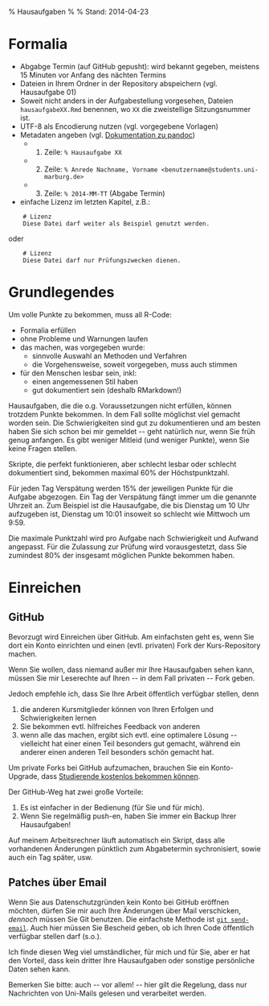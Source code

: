 % Hausaufgaben 
% 
% Stand: 2014-04-23

# Formalia
* Abgabge Termin (auf GitHub gepusht): wird bekannt gegeben, meistens 15 Minuten vor Anfang des nächten Termins
* Dateien in Ihrem Ordner in der Repository abspeichern (vgl. Hausaufgabe 01)
* Soweit nicht anders in der Aufgabestellung vorgesehen, Dateien `hausaufgabeXX.Rmd` benennen, wo `XX` die zweistellige Sitzungsnummer ist.
* UTF-8 als Encodierung nutzen (vgl. vorgegebene Vorlagen)
* Metadaten angeben (vgl. [Dokumentation zu pandoc](http://johnmacfarlane.net/pandoc/README.html#title-block))  
    - 1. Zeile: `% Hausaufgabe XX`
    - 2. Zeile: `% Anrede Nachname, Vorname <benutzername@students.uni-marburg.de>`
    - 3. Zeile: `% 2014-MM-TT` (Abgabe Termin)
* einfache Lizenz im letzten Kapitel, z.B.: 
```
    # Lizenz
    Diese Datei darf weiter als Beispiel genutzt werden.
```
oder
```
    # Lizenz
    Diese Datei darf nur Prüfungszwecken dienen.
```

# Grundlegendes
Um volle Punkte zu bekommen, muss all R-Code:

* Formalia erfüllen
* ohne Probleme und Warnungen laufen  
* das machen, was vorgegeben wurde:  
    - sinnvolle Auswahl an Methoden und Verfahren
    - die Vorgehensweise, soweit vorgegeben, muss auch stimmen  
* für den Menschen lesbar sein, inkl:  
    - einen angemessenen Stil haben
    - gut dokumentiert sein (deshalb RMarkdown!)
    
Hausaufgaben, die die o.g. Voraussetzungen nicht erfüllen, können trotzdem Punkte bekommen. In dem Fall sollte möglichst viel gemacht worden sein. Die Schwierigkeiten sind gut zu dokumentieren und am besten haben Sie sich schon bei mir gemeldet -- geht natürlich nur, wenn Sie früh genug anfangen. Es gibt weniger Mitleid (und weniger Punkte), wenn Sie keine Fragen stellen.

Skripte, die perfekt funktionieren, aber schlecht lesbar oder schlecht dokumentiert sind, bekommen maximal 60% der Höchstpunktzahl.

Für jeden Tag Verspätung werden 15% der jeweiligen Punkte für die Aufgabe abgezogen. Ein Tag der Verspätung fängt immer um die genannte Uhrzeit an. Zum Beispiel ist die Hausaufgabe, die bis Dienstag um 10 Uhr aufzugeben ist, Dienstag um 10:01 insoweit so schlecht wie Mittwoch um 9:59.

Die maximale Punktzahl wird pro Aufgabe nach Schwierigkeit und Aufwand angepasst. Für die Zulassung zur Prüfung wird vorausgestetzt, dass Sie zumindest 80% der insgesamt möglichen Punkte bekommen haben.

# Einreichen

## GitHub
Bevorzugt wird Einreichen über GitHub. Am einfachsten geht es, wenn Sie dort ein Konto einrichten und einen (evtl. privaten) Fork der Kurs-Repository machen.

Wenn Sie wollen, dass niemand außer mir Ihre Hausaufgaben sehen kann, müssen Sie mir Leserechte auf Ihren -- in dem Fall privaten -- Fork geben.  

Jedoch empfehle ich, dass Sie Ihre Arbeit öffentlich verfügbar stellen, denn 

1. die anderen Kursmitglieder können von Ihren Erfolgen und Schwierigkeiten lernen
2. Sie bekommen evtl. hilfreiches Feedback von anderen
3. wenn alle das machen, ergibt sich evtl. eine optimalere Lösung -- vielleicht hat einer einen Teil besonders gut gemacht, während ein anderer einen anderen Teil besonders schön gemacht hat.

Um private Forks bei GitHub aufzumachen, brauchen Sie ein Konto-Upgrade, dass [Studierende kostenlos bekommen können](https://education.github.com/).

Der GitHub-Weg hat zwei große Vorteile: 

1. Es ist einfacher in der Bedienung (für Sie und für mich).
2. Wenn Sie regelmäßig push-en, haben Sie immer ein Backup Ihrer Hausaufgaben!

Auf meinem Arbeitsrechner läuft automatisch ein Skript, dass alle vorhandenen Änderungen pünktlich zum Abgabetermin sychronisiert, sowie auch ein Tag später, usw.

## Patches über Email
Wenn Sie aus Datenschutzgründen kein Konto bei GitHub eröffnen möchten, dürfen Sie mir auch Ihre Änderungen über Mail verschicken, *dennoch* müssen Sie Git benutzen. Die einfachste Methode ist [`git send-email`](http://git-scm.com/docs/git-send-email). Auch hier müssen Sie Bescheid geben, ob ich Ihren Code öffentlich verfügbar stellen darf (s.o.).

Ich finde diesen Weg viel umständlicher, für mich und für Sie, aber er hat den Vorteil, dass kein dritter Ihre Hausaufgaben oder sonstige persönliche Daten sehen kann.

Bemerken Sie bitte: auch -- vor allem! -- hier gilt die Regelung, dass nur Nachrichten von Uni-Mails gelesen und verarbeitet werden.

